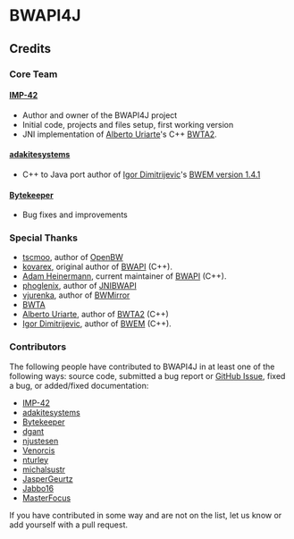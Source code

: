 # BWAPI4J

## Credits

### Core Team

#### [IMP-42](https://github.com/IMP-42)

* Author and owner of the BWAPI4J project
* Initial code, projects and files setup, first working version
* JNI implementation of [Alberto Uriarte](https://bitbucket.org/auriarte/)'s C++ [BWTA2](https://bitbucket.org/auriarte/bwta2).

#### [adakitesystems](https://github.com/adakitesystems)

* C++ to Java port author of [Igor Dimitrijevic](http://bwem.sourceforge.net/about.html)'s [BWEM version 1.4.1](http://bwem.sourceforge.net/)

#### [Bytekeeper](https://github.com/Bytekeeper)

* Bug fixes and improvements

### Special Thanks

* [tscmoo](https://github.com/tscmoo), author of [OpenBW](https://github.com/OpenBW/openbw)
* [kovarex](https://github.com/kovarex), original author of [BWAPI](https://github.com/bwapi/bwapi) (C++).
* [Adam Heinermann](https://github.com/heinermann), current maintainer of [BWAPI](https://github.com/bwapi/bwapi) (C++).
* [phoglenix](https://github.com/phoglenix), author of [JNIBWAPI](https://github.com/JNIBWAPI/JNIBWAPI)
* [vjurenka](https://github.com/vjurenka), author of [BWMirror](https://github.com/vjurenka/BWMirror)
* [BWTA](https://code.google.com/archive/p/bwta/)
* [Alberto Uriarte](https://bitbucket.org/auriarte/), author of [BWTA2](https://bitbucket.org/auriarte/bwta2) (C++)
* [Igor Dimitrijevic](http://bwem.sourceforge.net/about.html), author of [BWEM](http://bwem.sourceforge.net/) (C++).

### Contributors

The following people have contributed to BWAPI4J in at least one of the following ways: source code, submitted a bug report or [GitHub Issue](https://github.com/OpenBW/BWAPI4J/issues), fixed a bug, or added/fixed documentation:

* [IMP-42](https://github.com/IMP-42)
* [adakitesystems](https://github.com/adakitesystems)
* [Bytekeeper](https://github.com/Bytekeeper)
* [dgant](https://github.com/dgant)
* [njustesen](https://github.com/njustesen)
* [Venorcis](https://github.com/Venorcis)
* [nturley](https://github.com/nturley)
* [michalsustr](https://github.com/michalsustr)
* [JasperGeurtz](https://github.com/JasperGeurtz)
* [Jabbo16](https://github.com/Jabbo16)
* [MasterFocus](https://github.com/MasterFocus)

If you have contributed in some way and are not on the list, let us know or add yourself with a pull request.
